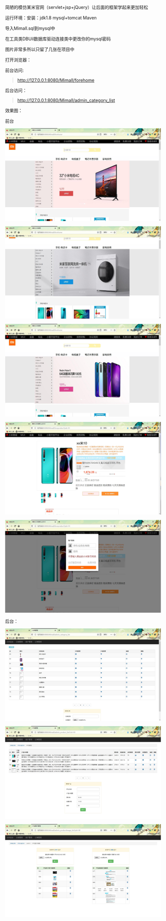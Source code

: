 简陋的模仿某米官网（servlet+jsp+jQuery）让后面的框架学起来更加轻松

运行环境：安装：jdk1.8 mysql+tomcat Maven 

导入Mimall.sql到mysql中

在工具类DBUil数据库驱动连接类中更改你的mysql密码

图片非常多所以只留了几张在项目中

打开浏览器：

前台访问:

>http://127.0.0.1:8080/Mimall/forehome

后台访问：

>http://127.0.0.1:8080/Mimall/admin_category_list

效果图：

前台

![1587112806658](README.assets/1587112806658.png)

![1587112814513](README.assets/1587112814513.png)

![1587112839080](README.assets/1587112839080.png)

![1587112846832](README.assets/1587112846832.png)

![1587112878944](README.assets/1587112878944.png)

后台：

![1587112889401](README.assets/1587112889401.png)

![1587112895410](README.assets/1587112895410.png)

![1587112901187](README.assets/1587112901187.png)